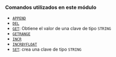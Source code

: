 ### Comandos utilizados en este módulo

* [`APPEND`](https://redis.io/commands/append)
* [`DEL`](https://redis.io/commands/del)
* [`GET`](https://redis.io/commands/get): Obtiene el valor de una clave de tipo `STRING`
* [`GETRANGE`](https://redis.io/commands/getrange)
* [`INCR`](https://redis.io/commands/incr)
* [`INCRBYFLOAT`](https://redis.io/commands/incrbyfloat)
* [`SET`](https://redis.io/commands/set): crea una clave de tipo `STRING`
